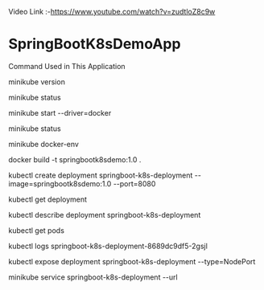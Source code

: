 Video Link :-https://www.youtube.com/watch?v=zudtloZ8c9w

# SpringBootK8sDemoApp

Command Used in This Application

minikube version

minikube status

minikube start --driver=docker

minikube status

minikube docker-env

docker build -t springbootk8sdemo:1.0 .


kubectl create deployment springboot-k8s-deployment --image=springbootk8sdemo:1.0 --port=8080


kubectl get deployment


kubectl describe deployment springboot-k8s-deployment


kubectl get pods


kubectl logs springboot-k8s-deployment-8689dc9df5-2gsjl

kubectl expose deployment springboot-k8s-deployment --type=NodePort


minikube service springboot-k8s-deployment --url

